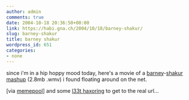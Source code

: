 ```yaml
---
author: admin
comments: true
date: 2004-10-18 20:36:50+00:00
link: https://habi.gna.ch/2004/10/18/barney-shakur/
slug: barney-shakur
title: barney shakur
wordpress_id: 651
categories:
- none
---
```


since i'm in a hip hoppy mood today, here's a movie of a [barney](http://images.google.com/images?q=barney&hl=en&btnG=Google+Search)-[shakur](http://images.google.com/images?hl=en&lr=&q=2pac&btnG=Search) [mashup](http://cupogoodness.net/MP3/barney2pac.wmv) (2.8mb .wmv) i found floating around on the net.

[via [memepool](http://memepool.com/Subject/Music/)] and some [l33t haxoring](https://google.com/search?hl=en&lr=&q=l33t+haxor&btnG=Search) to get to the real url...
